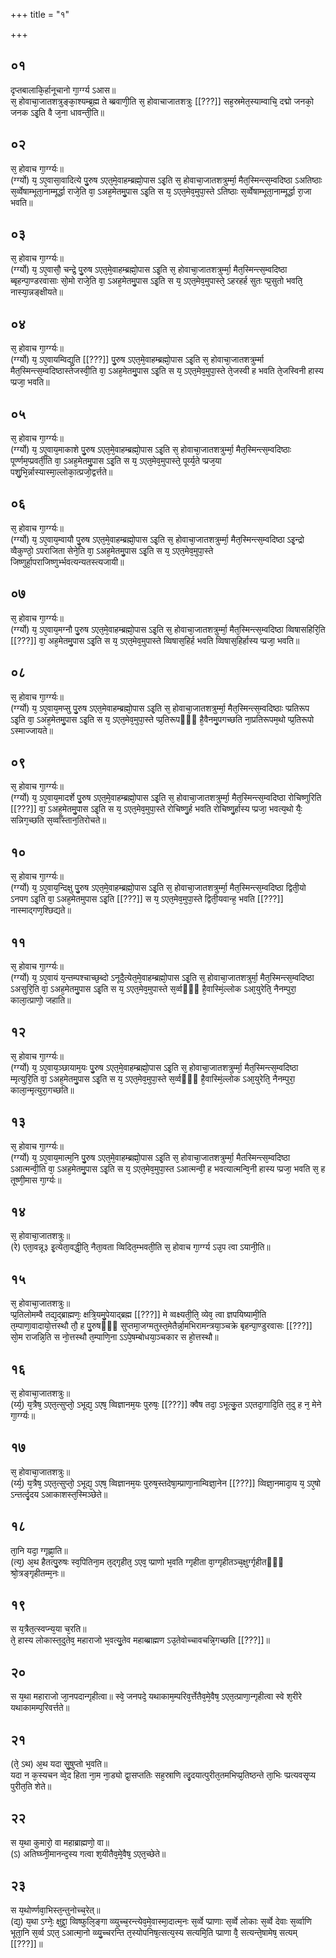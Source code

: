 +++
title = "१"

+++
## ०१
दृप्तबालाकि᳘र्हानूचानो गा᳘र्ग्ग्य ऽआस॥  
स᳘ होवाचा᳘जातशत्रुङ्का᳘श्यम्ब्र᳘ह्म ते ब्ब्रवाणी᳘ति स᳘ होवाचाजातशत्रुः [[???]] सह᳘स्रमेत᳘स्याम्वाचि᳘ दद्मो जनको᳘ जनक ऽइ᳘ति वै ज᳘ना धावन्ती᳘ति॥  
## ०२
स᳘ होवाच गा᳘र्ग्ग्यः॥  
(र्ग्ग्यो) य᳘ ऽए᳘वासा᳘वादित्ये पु᳘रुष ऽएत᳘मे᳘वाहम्ब्रह्मो᳘पास ऽइ᳘ति स᳘ होवाचा᳘जातशत्रुर्म्मा᳘ मैत᳘स्मिन्त्स᳘म्वदिष्ठा ऽअतिष्ठाः स᳘र्व्वेषाम्भूता᳘नाम्मूर्द्धा राजे᳘ति वा᳘ ऽअह᳘मेतमु᳘पास ऽइ᳘ति स य᳘ ऽएत᳘मेव᳘मुपा᳘स्ते ऽतिष्ठाः स᳘र्व्वेषाम्भूता᳘नाम्मूर्द्धा रा᳘जा भवति॥  
## ०३
स᳘ होवाच गा᳘र्ग्ग्यः॥  
(र्ग्ग्यो) य᳘ ऽए᳘वासौ᳘ चन्द्रे᳘ पु᳘रुष ऽएत᳘मे᳘वाहम्ब्रह्मो᳘पास ऽइ᳘ति स᳘ होवाचा᳘जातशत्रुर्म्मा᳘ मैत᳘स्मिन्त्स᳘म्वदिष्ठा ब्बृहन्पा᳘ण्डरवासाः सो᳘मो राजे᳘ति वा᳘ ऽअह᳘मेतमु᳘पास ऽइ᳘ति स य᳘ ऽएत᳘मेव᳘मुपास्ते᳘ ऽहरहर्ह सुतः प्प्र᳘सुतो भवति᳘ नास्या᳘न्नङ्क्षीयते॥  
## ०४
स᳘ होवाच गा᳘र्ग्ग्यः॥  
(र्ग्ग्यो) य᳘ ऽए᳘वायम्विद्यु᳘ति [[???]] पु᳘रुष ऽएत᳘मे᳘वाहम्ब्रह्मो᳘पास ऽइ᳘ति स᳘ होवाचा᳘जातशत्रुर्म्मा मैत᳘स्मिन्त्स᳘म्वदिष्ठास्तेजस्वी᳘ति वा᳘ ऽअह᳘मेतमु᳘पास ऽइ᳘ति स य᳘ ऽएत᳘मेव᳘मुपा᳘स्ते ते᳘जस्वी ह भवति ते᳘जस्विनी हास्य प्प्रजा᳘ भवति॥  
## ०५
स᳘ होवाच गा᳘र्ग्ग्यः॥  
(र्ग्ग्यो) य᳘ ऽए᳘वाय᳘माकाशे पु᳘रुष ऽएत᳘मे᳘वाहम्ब्रह्मो᳘पास ऽइ᳘ति स᳘ होवाचा᳘जातशत्रुर्म्मा᳘ मैत᳘स्मिन्त्स᳘म्वदिष्ठाः पूर्ण्णम᳘प्प्रवर्ती᳘ति वा᳘ ऽअह᳘मेतमु᳘पास ऽइ᳘ति स य᳘ ऽएत᳘मेव᳘मुपास्ते᳘ पूर्य्य᳘ते प्प्रज᳘या पशु᳘भि᳘र्न्नास्यास्मा᳘ल्लोका᳘त्प्रजो᳘द्वर्त्तते॥  
## ०६
स᳘ होवाच गा᳘र्ग्ग्यः॥  
(र्ग्ग्यो) य᳘ ऽए᳘वाय᳘म्वायौ पु᳘रुष ऽएत᳘मे᳘वाहम्ब्रह्मो᳘पास ऽइ᳘ति स᳘ होवाचा᳘जातशत्रुर्म्मा᳘ मैत᳘स्मिन्त्स᳘म्वदिष्ठा ऽइ᳘न्द्रो व्वैकुण्ठो᳘ ऽपराजिता सेने᳘ति वा᳘ ऽअह᳘मेतमु᳘पास ऽइ᳘ति स य᳘ ऽएत᳘मेव᳘मुपा᳘स्ते जिष्णुर्हा᳘पराजिष्णुर्भ्भवत्यन्यतस्त्यजायी॥  
## ०७
स᳘ होवाच गा᳘र्ग्ग्यः॥  
(र्ग्ग्यो) य᳘ ऽए᳘वाय᳘मग्नौ पु᳘रुष ऽएत᳘मे᳘वाहम्ब्रह्मो᳘पास ऽइ᳘ति स᳘ होवाचा᳘जातशत्रुर्म्मा᳘ मैत᳘स्मिन्त्स᳘म्वदिष्ठा व्विषासहिरि᳘ति [[???]] वा᳘ अह᳘मेतमु᳘पास ऽइ᳘ति स य᳘ ऽएत᳘मेव᳘मुपास्ते व्विषास᳘हिर्ह भवति व्विषास᳘हिर्हास्य प्प्रजा᳘ भवति॥  
## ०८
स᳘ होवाच गा᳘र्ग्ग्यः॥  
(र्ग्ग्यो) य᳘ ऽए᳘वाय᳘मप्सु पु᳘रुष ऽएत᳘मेवाहम्ब्रह्मो᳘पास ऽइ᳘ति स᳘ होवाचा᳘जातशत्रुर्म्मा᳘ मैत᳘स्मिन्त्स᳘म्वदिष्ठाः प्प्रतिरूप ऽइ᳘ति वा᳘ ऽअह᳘मेतमु᳘पास ऽइ᳘ति स य᳘ ऽएत᳘मेव᳘मुपा᳘स्ते प्प्र᳘तिरूपᳫँ᳭ है᳘वैनमु᳘पगच्छति ना᳘प्रतिरूपम᳘थो प्प्र᳘तिरूपो ऽस्माज्जायते॥  
## ०९
स᳘ होवाच गा᳘र्ग्ग्यः॥  
(र्ग्ग्यो) य᳘ ऽए᳘वाय᳘मादर्शे पु᳘रुष ऽएत᳘मे᳘वाहम्ब्रह्मो᳘पास ऽइ᳘ति स᳘ होवाचा᳘जातशत्रुर्म्मा᳘ मैत᳘स्मिन्त्स᳘म्वदिष्ठा रोचिष्णुरिति [[???]] वा᳘ ऽअह᳘मेतमु᳘पास ऽइ᳘ति स य᳘ ऽएत᳘मेव᳘मुपा᳘स्ते रोचिष्णु᳘र्ह भवति रोचिष्णु᳘र्हास्य प्प्रजा᳘ भवत्य᳘थो यैः᳘ सन्निग᳘च्छति स᳘र्व्वाँस्तान᳘तिरोचते॥  
## १०
स᳘ होवाच गा᳘र्ग्ग्यः॥  
(र्ग्ग्यो) य᳘ ऽए᳘वाय᳘न्दिक्षु पु᳘रुष ऽएत᳘मे᳘वाहम्ब्रह्मो᳘पास ऽइ᳘ति स᳘ होवाचा᳘जातशत्रुर्म्मा᳘ मैत᳘स्मिन्त्स᳘म्वदिष्ठा द्विती᳘यो ऽनपग ऽइ᳘ति वा᳘ ऽअह᳘मेतमुपास ऽइ᳘ति [[???]] स य᳘ ऽएत᳘मेव᳘मुपा᳘स्ते द्विती᳘यवान्ह᳘ भवति [[???]] नास्माद्गण᳘श्छिद्यते॥  
## ११
स᳘ होवाच गा᳘र्ग्ग्यः॥  
(र्ग्ग्यो) य᳘ ऽए᳘वायं य᳘न्तम्पश्चाच्छ᳘ब्दो ऽनूदै᳘त्येत᳘मे᳘वाहम्ब्रह्मो᳘पास ऽइ᳘ति स᳘ होवाचा᳘जातशत्रुर्मा᳘ मैत᳘स्मिन्त्स᳘म्वदिष्ठा ऽअसुरि᳘ति वा᳘ ऽअह᳘मेतमु᳘पास ऽइ᳘ति स य᳘ ऽएत᳘मेव᳘मुपास्ते स᳘र्व्वᳫँ᳭ है᳘वास्मिं᳘ल्लोक ऽआ᳘युरेति᳘ नैनम्पुरा᳘ काला᳘त्प्राणो᳘ जहाति॥  
## १२
स᳘ होवाच गा᳘र्ग्ग्यः॥  
(र्ग्ग्यो) य᳘ ऽए᳘वाय᳘ञ्छायाम᳘यः पु᳘रुष ऽएत᳘मे᳘वाहम्ब्रह्मो᳘पास ऽइ᳘ति स᳘ होवाचा᳘जातशत्रुर्म्मा᳘ मैत᳘स्मिन्त्स᳘म्वदिष्ठा म्मृत्युरि᳘ति वा᳘ ऽअह᳘मेतमु᳘पास ऽइ᳘ति स य᳘ ऽएत᳘मेव᳘मुपा᳘स्ते स᳘र्व्वᳫँ᳭ है᳘वास्मिं᳘ल्लोक ऽआ᳘युरेति᳘ नैनम्पुरा᳘ काला᳘न्मृत्युरा᳘गच्छति॥  
## १३
स᳘ होवाच गा᳘र्ग्ग्यः॥  
(र्ग्ग्यो) य᳘ ऽए᳘वाय᳘मात्म᳘नि पु᳘रुष ऽएत᳘मे᳘वाहम्ब्रह्मो᳘पास ऽइ᳘ति स᳘ होवाचा᳘जातशत्रुर्म्मा᳘ मैतस्मिन्त्स᳘म्वदिष्ठा ऽआत्मन्वी᳘ति वा᳘ ऽअह᳘मेतमु᳘पास ऽइ᳘ति स य᳘ ऽएत᳘मेव᳘मुपा᳘स्त ऽआत्मन्वी᳘ ह भवत्यात्मन्वि᳘नी हास्य प्प्रजा᳘ भवति स᳘ ह तूष्णी᳘मास गा᳘र्ग्यः॥  
## १४
स᳘ होवाचा᳘जातशत्रुः॥  
(रे) एता᳘वन्नू३ इ᳘त्येता᳘वद्धी᳘ति᳘ नैता᳘वता व्विदित᳘म्भवती᳘ति स᳘ होवाच गा᳘र्ग्ग्य ऽउ᳘प त्वा ऽयानी᳘ति॥  
## १५
स᳘ होवाचा᳘जातशत्रुः॥  
प्प्र᳘तिलोमम्वै तद्य᳘द्ब्राह्मणः᳘ क्षत्रि᳘यमु᳘पेयाद्ब्रह्म [[???]] मे व्वक्ष्यती᳘ति᳘ व्येव᳘ त्वा ज्ञपयिष्यामी᳘ति त᳘म्पाणा᳘वादायो᳘त्तस्थौ तौ᳘ ह पु᳘रुषᳫँ᳭ सुप्तमा᳘जग्मतुस्त᳘मेतैर्न्ना᳘मभिरामन्त्रया᳘ञ्चक्रे बृहन्पा᳘ण्डुरवासः [[???]] सो᳘म राजन्नि᳘ति स नो᳘त्तस्थौ त᳘म्पाणि᳘ना ऽऽपे᳘षम्बोधया᳘ञ्चकार स हो᳘त्तस्थौ॥  
## १६
स᳘ होवाचा᳘जातशत्रुः॥  
(र्य्य᳘) य᳘त्रैष᳘ ऽएत᳘त्सुप्तो᳘ ऽभूद्य᳘ ऽएष᳘ व्विज्ञानम᳘यः पुरुषः᳘ [[???]] क्वैष तदा᳘ ऽभूत्कु᳘त ऽएतदा᳘गादि᳘ति त᳘दु ह न᳘ मेने गा᳘र्ग्ग्यः॥  
## १७
स᳘ होवाचा᳘जातशत्रुः॥  
(र्य्य᳘) य᳘त्रैष᳘ ऽएत᳘त्सुप्तो᳘ ऽभूद्य᳘ ऽएष᳘ व्विज्ञानम᳘यः पुरुष᳘स्तदेषा᳘म्प्राणा᳘नाम्विज्ञा᳘नेन [[???]] व्विज्ञा᳘नमादा᳘य य᳘ ऽए᳘षो ऽन्तर्त्दृ᳘दय ऽआकाशस्त᳘स्मिञ्छेते॥  
## १८
ता᳘नि यदा᳘ ग्गृह्णा᳘ति॥  
(त्य᳘) अ᳘थ हैतत्पु᳘रुषः स्व᳘पितिना᳘म त᳘द्गृहीत᳘ ऽएव᳘ प्प्राणो भ᳘वति ग्गृहीता वा᳘ग्गृहीतञ्च᳘क्षुर्ग्गृहीतᳫँ᳭ श्रो᳘त्रङ्गृहीतम्म᳘नः॥  
## १९
स य᳘त्रैत᳘त्स्वप्न्य᳘या च᳘रति॥  
ते᳘ हास्य लोकास्त᳘दुतेव᳘ महाराजो भ᳘वत्यु᳘तेव महाब्ब्राह्मण ऽउ᳘तेवोच्चावचन्नि᳘गच्छति [[???]]॥  
## २०
स य᳘था महाराजो जा᳘नपदान्गृहीत्वा॥ 
स्वे᳘ जनपदे᳘ यथाकाम᳘म्परिव᳘र्त्तेतैव᳘मे᳘वैष᳘ ऽएत᳘त्प्राणा᳘न्गृहीत्वा स्वे श᳘रीरे यथाकामम्प᳘रिवर्त्तते॥  
## २१
(ते᳘ ऽथ) अ᳘थ यदा सु᳘षुप्तो भ᳘वति॥  
यदा न क᳘स्यचन व्वे᳘द हिता ना᳘म ना᳘ड्यो द्वा᳘सप्ततिः सह᳘स्राणि त्दृ᳘दयात्पुरीत᳘तमभिप्प्र᳘तिष्ठन्ते ता᳘भिः प्प्रत्यवसृ᳘प्य पुरीत᳘ति शेते॥  
## २२
स य᳘था कुमारो᳘ वा महाब्राह्मणो᳘ वा॥  
(ऽ) अतिघ्घ्नी᳘मानन्द᳘स्य गत्वा श᳘यीतैव᳘मे᳘वैष᳘ ऽएत᳘च्छेते॥  
## २३
स य᳘थोर्ण्णवा᳘भिस्त᳘न्तुनोच्च᳘रेत्॥  
(द्य᳘) य᳘था ऽग्नेः᳘ क्षुद्द्रा᳘ व्विष्फुलि᳘ङ्गा व्व्युच्च᳘रन्त्येव᳘मे᳘वास्मा᳘दात्म᳘नः स᳘र्व्वे प्प्राणाः स᳘र्व्वे लोकाः स᳘र्व्वे देवाः स᳘र्व्वाणि भूता᳘नि स᳘र्व्व ऽएत᳘ ऽआत्मा᳘नो व्व्यु᳘च्चरन्ति त᳘स्योपनिष᳘त्सत्य᳘स्य सत्यमि᳘ति प्प्राणा वै᳘ सत्यन्ते᳘षामेष᳘ सत्यम् [[???]]॥  

